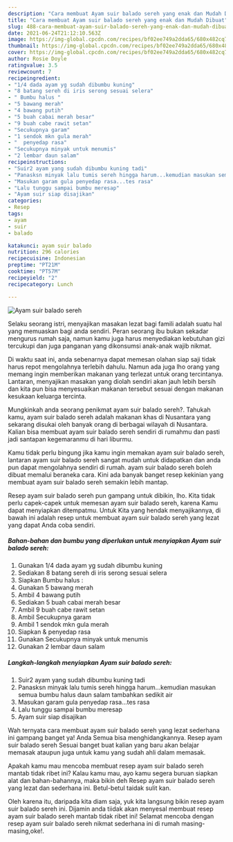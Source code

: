 ```yaml
---
description: "Cara membuat Ayam suir balado sereh yang enak dan Mudah Dibuat"
title: "Cara membuat Ayam suir balado sereh yang enak dan Mudah Dibuat"
slug: 488-cara-membuat-ayam-suir-balado-sereh-yang-enak-dan-mudah-dibuat
date: 2021-06-24T21:12:10.563Z
image: https://img-global.cpcdn.com/recipes/bf02ee749a2dda65/680x482cq70/ayam-suir-balado-sereh-foto-resep-utama.jpg
thumbnail: https://img-global.cpcdn.com/recipes/bf02ee749a2dda65/680x482cq70/ayam-suir-balado-sereh-foto-resep-utama.jpg
cover: https://img-global.cpcdn.com/recipes/bf02ee749a2dda65/680x482cq70/ayam-suir-balado-sereh-foto-resep-utama.jpg
author: Rosie Doyle
ratingvalue: 3.5
reviewcount: 7
recipeingredient:
- "1/4 dada ayam yg sudah dibumbu kuning"
- "8 batang sereh di iris serong sesuai selera"
- " Bumbu halus "
- "5 bawang merah"
- "4 bawang putih"
- "5 buah cabai merah besar"
- "9 buah cabe rawit setan"
- "Secukupnya garam"
- "1 sendok mkn gula merah"
- "  penyedap rasa"
- "Secukupnya minyak untuk menumis"
- "2 lembar daun salam"
recipeinstructions:
- "Suir2 ayam yang sudah dibumbu kuning tadi"
- "Panasksn minyak lalu tumis sereh hingga harum...kemudian masukan semua bumbu halus daun salam tambahkan sedikit air"
- "Masukan garam gula penyedap rasa...tes rasa"
- "Lalu tunggu sampai bumbu meresap"
- "Ayam suir siap disajikan"
categories:
- Resep
tags:
- ayam
- suir
- balado

katakunci: ayam suir balado 
nutrition: 296 calories
recipecuisine: Indonesian
preptime: "PT21M"
cooktime: "PT57M"
recipeyield: "2"
recipecategory: Lunch

---
```



![Ayam suir balado sereh](https://img-global.cpcdn.com/recipes/bf02ee749a2dda65/680x482cq70/ayam-suir-balado-sereh-foto-resep-utama.jpg)

Selaku seorang istri, menyajikan masakan lezat bagi famili adalah suatu hal yang memuaskan bagi anda sendiri. Peran seorang ibu bukan sekadar mengurus rumah saja, namun kamu juga harus menyediakan kebutuhan gizi tercukupi dan juga panganan yang dikonsumsi anak-anak wajib nikmat.

Di waktu  saat ini, anda sebenarnya dapat memesan olahan siap saji tidak harus repot mengolahnya terlebih dahulu. Namun ada juga lho orang yang memang ingin memberikan makanan yang terlezat untuk orang tercintanya. Lantaran, menyajikan masakan yang diolah sendiri akan jauh lebih bersih dan kita pun bisa menyesuaikan makanan tersebut sesuai dengan makanan kesukaan keluarga tercinta. 



Mungkinkah anda seorang penikmat ayam suir balado sereh?. Tahukah kamu, ayam suir balado sereh adalah makanan khas di Nusantara yang sekarang disukai oleh banyak orang di berbagai wilayah di Nusantara. Kalian bisa membuat ayam suir balado sereh sendiri di rumahmu dan pasti jadi santapan kegemaranmu di hari liburmu.

Kamu tidak perlu bingung jika kamu ingin memakan ayam suir balado sereh, lantaran ayam suir balado sereh sangat mudah untuk didapatkan dan anda pun dapat mengolahnya sendiri di rumah. ayam suir balado sereh boleh dibuat memalui beraneka cara. Kini ada banyak banget resep kekinian yang membuat ayam suir balado sereh semakin lebih mantap.

Resep ayam suir balado sereh pun gampang untuk dibikin, lho. Kita tidak perlu capek-capek untuk memesan ayam suir balado sereh, karena Kamu dapat menyiapkan ditempatmu. Untuk Kita yang hendak menyajikannya, di bawah ini adalah resep untuk membuat ayam suir balado sereh yang lezat yang dapat Anda coba sendiri.

<!--inarticleads1-->

##### Bahan-bahan dan bumbu yang diperlukan untuk menyiapkan Ayam suir balado sereh:

1. Gunakan 1/4 dada ayam yg sudah dibumbu kuning
1. Sediakan 8 batang sereh di iris serong sesuai selera
1. Siapkan  Bumbu halus :
1. Gunakan 5 bawang merah
1. Ambil 4 bawang putih
1. Sediakan 5 buah cabai merah besar
1. Ambil 9 buah cabe rawit setan
1. Ambil Secukupnya garam
1. Ambil 1 sendok mkn gula merah
1. Siapkan  &amp; penyedap rasa
1. Gunakan Secukupnya minyak untuk menumis
1. Gunakan 2 lembar daun salam




<!--inarticleads2-->

##### Langkah-langkah menyiapkan Ayam suir balado sereh:

1. Suir2 ayam yang sudah dibumbu kuning tadi
1. Panasksn minyak lalu tumis sereh hingga harum...kemudian masukan semua bumbu halus daun salam tambahkan sedikit air
1. Masukan garam gula penyedap rasa...tes rasa
1. Lalu tunggu sampai bumbu meresap
1. Ayam suir siap disajikan




Wah ternyata cara membuat ayam suir balado sereh yang lezat sederhana ini gampang banget ya! Anda Semua bisa menghidangkannya. Resep ayam suir balado sereh Sesuai banget buat kalian yang baru akan belajar memasak ataupun juga untuk kamu yang sudah ahli dalam memasak.

Apakah kamu mau mencoba membuat resep ayam suir balado sereh mantab tidak ribet ini? Kalau kamu mau, ayo kamu segera buruan siapkan alat dan bahan-bahannya, maka bikin deh Resep ayam suir balado sereh yang lezat dan sederhana ini. Betul-betul taidak sulit kan. 

Oleh karena itu, daripada kita diam saja, yuk kita langsung bikin resep ayam suir balado sereh ini. Dijamin anda tiidak akan menyesal membuat resep ayam suir balado sereh mantab tidak ribet ini! Selamat mencoba dengan resep ayam suir balado sereh nikmat sederhana ini di rumah masing-masing,oke!.

